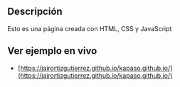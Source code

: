 ## Descripción

Esto es una página creada con HTML, CSS y JavaScript

## Ver ejemplo en vivo
- [https://jairortizgutierrez.github.io/kapaso.github.io/](https://jairortizgutierrez.github.io/kapaso.github.io/)
